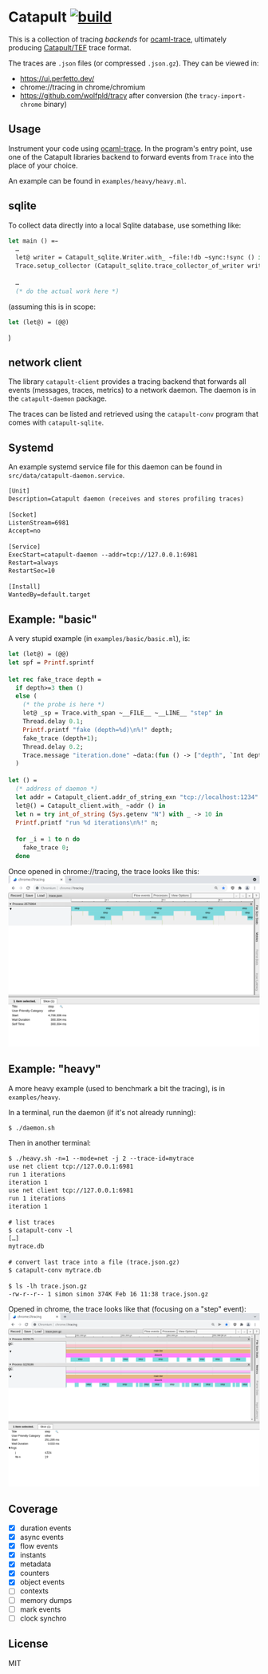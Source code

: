 # Catapult [![build](https://github.com/imandra-ai/catapult/actions/workflows/main.yml/badge.svg)](https://github.com/imandra-ai/catapult/actions/workflows/main.yml)

This is a collection of tracing _backends_ for
[ocaml-trace](https://github.com/c-cube/ocaml-trace/), ultimately producing
[Catapult/TEF](https://docs.google.com/document/d/1CvAClvFfyA5R-PhYUmn5OOQtYMH4h6I0nSsKchNAySU/)
trace format.


The traces are `.json` files (or compressed `.json.gz`). They can be viewed in:
- https://ui.perfetto.dev/
- chrome://tracing in chrome/chromium
- https://github.com/wolfpld/tracy after conversion (the `tracy-import-chrome` binary)

## Usage

Instrument your code using [ocaml-trace](https://github.com/c-cube/ocaml-trace/).
In the program's entry point, use one of the Catapult libraries
backend to forward events from `Trace` into the place of your choice.

An example can be found in `examples/heavy/heavy.ml`.

## sqlite

To collect data directly into a local Sqlite database, use something like:

```ocaml
let main () =̵
  …
  let@ writer = Catapult_sqlite.Writer.with_ ~file:!db ~sync:!sync () in
  Trace.setup_collector (Catapult_sqlite.trace_collector_of_writer writer);

  …
  (* do the actual work here *)
```

(assuming this is in scope:
```ocaml
let (let@) = (@@)
```
)


## network client

The library `catapult-client` provides a tracing backend that forwards all events
(messages, traces, metrics) to a network daemon. The daemon is in the
`catapult-daemon` package.

The traces can be listed and retrieved using the `catapult-conv` program that
comes with `catapult-sqlite`.

## Systemd

An example systemd service file for this daemon can
be found in `src/data/catapult-daemon.service`.

```systemd
[Unit]
Description=Catapult daemon (receives and stores profiling traces)

[Socket]
ListenStream=6981
Accept=no

[Service]
ExecStart=catapult-daemon --addr=tcp://127.0.0.1:6981
Restart=always
RestartSec=10

[Install]
WantedBy=default.target
```

## Example: "basic"

A very stupid example (in `examples/basic/basic.ml`), is:

```ocaml
let (let@) = (@@)
let spf = Printf.sprintf

let rec fake_trace depth =
  if depth>=3 then ()
  else (
    (* the probe is here *)
    let@ _sp = Trace.with_span ~__FILE__ ~__LINE__ "step" in
    Thread.delay 0.1;
    Printf.printf "fake (depth=%d)\n%!" depth;
    fake_trace (depth+1);
    Thread.delay 0.2;
    Trace.message "iteration.done" ~data:(fun () -> ["depth", `Int depth]);
  )

let () =
  (* address of daemon *)
  let addr = Catapult_client.addr_of_string_exn "tcp://localhost:1234" in
  let@() = Catapult_client.with_ ~addr () in
  let n = try int_of_string (Sys.getenv "N") with _ -> 10 in
  Printf.printf "run %d iterations\n%!" n;

  for _i = 1 to n do
    fake_trace 0;
  done
```

Once opened in chrome://tracing, the trace looks like this:
![viewer screenshot](media/viewer1.png)

## Example: "heavy"

A more heavy example (used to benchmark a bit the tracing), is in `examples/heavy`.

In a terminal, run the daemon (if it's not already running):

``` 
$ ./daemon.sh
```

Then in another terminal:

```
$ ./heavy.sh -n=1 --mode=net -j 2 --trace-id=mytrace
use net client tcp://127.0.0.1:6981
run 1 iterations
iteration 1
use net client tcp://127.0.0.1:6981
run 1 iterations
iteration 1

# list traces
$ catapult-conv -l
[…]
mytrace.db

# convert last trace into a file (trace.json.gz)
$ catapult-conv mytrace.db

$ ls -lh trace.json.gz 
-rw-r--r-- 1 simon simon 374K Feb 16 11:38 trace.json.gz
```

Opened in chrome, the trace looks like that (focusing on a "step" event):
![viewer screenshot](media/viewer2.png)

## Coverage

- [x] duration events
- [x] async events
- [x] flow events
- [x] instants
- [x] metadata
- [x] counters
- [x] object events
- [ ] contexts
- [ ] memory dumps
- [ ] mark events
- [ ] clock synchro

## License

MIT
